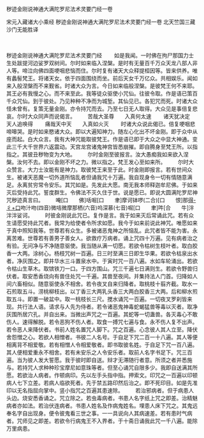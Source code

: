 秽迹金刚说神通大满陀罗尼法术灵要门经一卷


宋元入藏诸大小乘经
秽迹金刚说神通大满陀罗尼法术灵要门经一卷
北天竺国三藏沙门无能胜译


　　

秽迹金刚说神通大满陀罗尼法术灵要门经
　　如是我闻。一时佛在拘尸那国力士生处跋提河边娑罗双树间。尔时如来临入涅槃。是时有无量百千万众天龙八部人非人等。啼泣向佛四面哽咽悲恼而住。尔时复有诸天大众释提桓因等。皆来供养。唯有蠡髻梵王。将诸天女。依于四面围绕而坐。前后天女千万亿众。共相娱乐。闻如来入般涅槃而不来觐省。时诸大众为言。今日如来临般涅槃。是彼梵王何不来耶。其王必有我慢之心。而不来至此。我等徒众驱使小咒仙。往彼令取。作是语已策百千众咒仙。到于彼处。乃见种种不净而为城堑。其仙见已。各犯咒而死。时诸大众怪未曾有。复策无量金刚。亦令持咒而去。乃至七日无人取得。大众见是事倍复悲哀。尔时大众同声而说偈言。
　　苦哉大圣尊　　入真何太速
　　诸天犹决定　　天人追唤得
　　痛哉天中天　　入真如火灭
　　时诸大众说此偈已。倍复哽咽悲啼嗥哭。是时如来愍诸大众。即以大遍知神力。随左心化出不坏金刚。即于众中从座而起。白大众言。我有大神咒能取彼梵王。作是语已即于大众之中显大神通。变此三千大千世界六返震动。天宫龙宫诸鬼神宫皆悉崩摧。即自腾身至梵王所。以指指之。其彼丑秽物变为大地。
　　尔时金刚至彼报言。汝大愚痴我如来欲入涅槃。汝何不去。即以金刚不坏之力。微以指之。梵王发心至如来所。
　　尔时大众赞言。大力士汝能有是神力。取彼梵王来至于此。时金刚即报言。若有世间众生。被诸天恶魔一切外道所恼乱者但诵我咒十万遍。我自现身令一切有情随意满足。永离贫穷常令安乐。其咒如是。先发此大愿。南无我本师释迦牟尼佛。于如来灭后受持此咒。誓度群生。令佛法不灭久住于世。说是愿已。即说大圆满陀罗尼神咒秽迹真言曰。
　　唵[口　　佛]咶啒[口　　聿]摩诃钵啰(二合)[口　　恨]那[得-彳+口](三音)吻汁吻(四音)微咭微摩那栖(六音)呜深慕(七音)啒[口　　聿]吽[合　　牛]泮泮泮娑诃。
　　时彼金刚说此咒已。复作是言。我于如来灭后常诵此咒。若有众生请愿受持此咒者。我常为给使者令所求如愿。我今于如来前说此神咒。唯愿如来于真中照知我等。世尊若有众生。多被诸恶鬼神之所恼乱。此咒者皆不能为害。永离苦难。世尊若有善男子善女人。欲救疗万病者。诵上咒四十万遍。见有病者治之有验。无问净与不净随意驱使。我当随从满一切愿。若欲令枯树生枝叶者。取白胶香一大两。涂树心。杨枝咒树一百遍。日三时至满三日即生华果。若欲令枯泉出水者。净灰围之。即井华水三斗置泉水中。于寅时咒一百八遍。水如车轮涌出。若欲令枯山生草木。取镔铁刀一口。于四方围山。咒三千遍七日满则生。若欲令野兽归伏者。取安悉香烧向有兽住处咒一千遍。其兽至夜间。并集持法人门首。归降如人间六畜相似。随意驱使永不相舍。若令夜叉自来归降者。取桃枝十翦齐截。取水一石煎取五斗。涝桃柳枝出。以丁香三大两乳头香三大两白胶香三大两。后和柳水煎取五斗。即置一破盆中。取一桃枝长三尺。搅水诵咒一百遍。一切夜叉罗刹皆来现。共行法人语。请求与人先为侍者。若令诸恶鬼神毒蛇蝎猛兽等毒以灭者。取净灰围所居穴孔。并自出来。当微出声咒之一百遍。其蛇等一切蛊兽。各灭毒心不敢伤人。速得解脱。若令恶狗不伤人者。取食一搏咒七遍与食。永不伤人复不出声。若令恶人来降伏者。书前人姓名置咒人脚下。咒之百遍。心念彼人其人立至。降伏舍怨憎之心。若欲人相憎者。书彼二人名号。于自足下咒二百一十八遍。其人等便相离背不相爱敬。若有相憎人令相爱敬者。即书取彼名姓。于自足下咒一百八遍。其人便相爱重永不相舍。若有未安乐之人令安乐者。取前人名字书足下。咒三百遍。当为彼人发大誓愿。我于彼时即自送。辩才无滞随行者意。所须之者并悉施与。若持咒人求种种珍宝摩尼如意珠等者。但至心诵咒自限多少。我即自送满其所愿。若欲治人病者。作顿病印。先以左手头指中指。押索文。印咒之一百遍以印顿病人七下立差。若病人临欲死者。先于禁五路印然后治之。即不死印目。如是先准印以无名指屈向掌中。竖小指咒之百遍其患速除。
　　若治邪病者。但于病患人头边。烧安悉香诵之。咒立除之。若虫毒病者。书患人名字纸上咒之即差。治精魅病者亦如法。若治伏连病者。书患人姓名及作病鬼姓名。埋患人床下咒之。其鬼远奉名字自出现身。便令彼鬼看三世之事。一一具说向人其病速差。若有患时气病者。咒师见之即差。若欲令行病鬼王不入界者。于十斋日诵我此咒一千八遍。能除万里病患。


